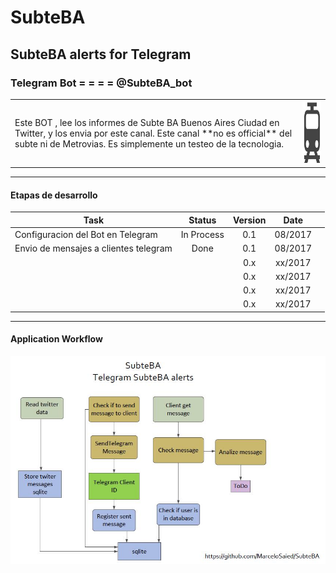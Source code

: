 #                      SubteBA
##               SubteBA alerts for Telegram

###          Telegram Bot    = = = =    @SubteBA_bot
<table border="0">
<tr><td>
Este BOT , lee los informes de Subte BA Buenos Aires Ciudad en Twitter, y los envia por este canal.
Este canal **no es official** del subte ni de Metrovias.
Es simplemente un testeo de la tecnologia.
</td> <td> <img src="https://github.com/MarceloSaied/SubteBA/blob/master/images/SubteBA_icon.jpg" 
alt="SubteBA Logo" height="100" width="100"> 
</td></tr>

</table>

- - -
#### Etapas de desarrollo
| Task                                  | Status     | Version| Date      |     |
| ------------------------------------- |:----------:| :-----:| :--------:|----:|
| Configuracion del Bot en Telegram     | In Process | 0.1    |  08/2017  |     | 
| Envio de mensajes a clientes telegram | Done       | 0.1    |  08/2017  |     |
|                                       |            | 0.x    |  xx/2017  |     |
|                                       |            | 0.x    |  xx/2017  |     |
|                                       |            | 0.x    |  xx/2017  |     |
|                                       |            | 0.x    |  xx/2017  |     |


- - -
#### Application Workflow
![Workflow1 image](https://github.com/MarceloSaied/SubteBA/blob/master/images/workflow1.jpg)

